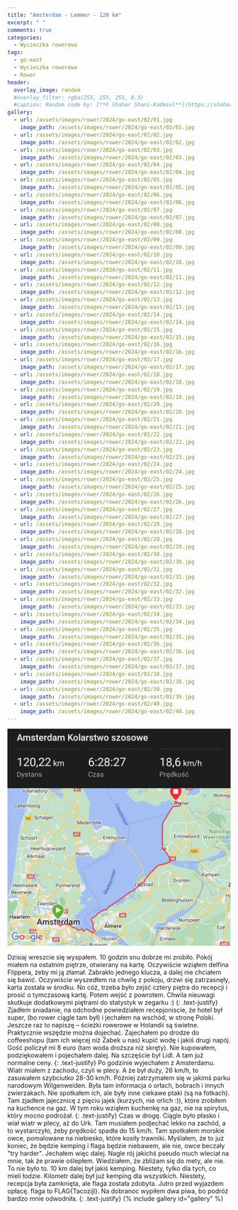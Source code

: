 ```yaml
---
title: "Amsterdam - Lemmer - 120 km"
excerpt: " "
comments: true
categories:
  - Wycieczka rowerowa
tags:
  - go-east
  - Wycieczka rowerowa
  - Rower
header:
  overlay_image: random
  #overlay_filter: rgba(255, 255, 255, 0.3)
  #caption: Random code by: [**© Shahar Shani-Kadmiel**](https://shaharkadmiel.github.io)"
gallery:
  - url: /assets/images/rower/2024/go-east/02/01.jpg
    image_path: /assets/images/rower/2024/go-east/02/01.jpg
  - url: /assets/images/rower/2024/go-east/02/02.jpg
    image_path: /assets/images/rower/2024/go-east/02/02.jpg
  - url: /assets/images/rower/2024/go-east/02/03.jpg
    image_path: /assets/images/rower/2024/go-east/02/03.jpg
  - url: /assets/images/rower/2024/go-east/02/04.jpg
    image_path: /assets/images/rower/2024/go-east/02/04.jpg
  - url: /assets/images/rower/2024/go-east/02/05.jpg
    image_path: /assets/images/rower/2024/go-east/02/05.jpg
  - url: /assets/images/rower/2024/go-east/02/06.jpg
    image_path: /assets/images/rower/2024/go-east/02/06.jpg
  - url: /assets/images/rower/2024/go-east/02/07.jpg
    image_path: /assets/images/rower/2024/go-east/02/07.jpg
  - url: /assets/images/rower/2024/go-east/02/08.jpg
    image_path: /assets/images/rower/2024/go-east/02/08.jpg
  - url: /assets/images/rower/2024/go-east/02/09.jpg
    image_path: /assets/images/rower/2024/go-east/02/09.jpg
  - url: /assets/images/rower/2024/go-east/02/10.jpg
    image_path: /assets/images/rower/2024/go-east/02/10.jpg
  - url: /assets/images/rower/2024/go-east/02/11.jpg
    image_path: /assets/images/rower/2024/go-east/02/11.jpg
  - url: /assets/images/rower/2024/go-east/02/12.jpg
    image_path: /assets/images/rower/2024/go-east/02/12.jpg
  - url: /assets/images/rower/2024/go-east/02/13.jpg
    image_path: /assets/images/rower/2024/go-east/02/13.jpg
  - url: /assets/images/rower/2024/go-east/02/14.jpg
    image_path: /assets/images/rower/2024/go-east/02/14.jpg
  - url: /assets/images/rower/2024/go-east/02/15.jpg
    image_path: /assets/images/rower/2024/go-east/02/15.jpg
  - url: /assets/images/rower/2024/go-east/02/16.jpg
    image_path: /assets/images/rower/2024/go-east/02/16.jpg
  - url: /assets/images/rower/2024/go-east/02/17.jpg
    image_path: /assets/images/rower/2024/go-east/02/17.jpg
  - url: /assets/images/rower/2024/go-east/02/18.jpg
    image_path: /assets/images/rower/2024/go-east/02/18.jpg
  - url: /assets/images/rower/2024/go-east/02/19.jpg
    image_path: /assets/images/rower/2024/go-east/02/19.jpg
  - url: /assets/images/rower/2024/go-east/02/20.jpg
    image_path: /assets/images/rower/2024/go-east/02/20.jpg
  - url: /assets/images/rower/2024/go-east/02/21.jpg
    image_path: /assets/images/rower/2024/go-east/02/21.jpg
  - url: /assets/images/rower/2024/go-east/02/22.jpg
    image_path: /assets/images/rower/2024/go-east/02/22.jpg
  - url: /assets/images/rower/2024/go-east/02/23.jpg
    image_path: /assets/images/rower/2024/go-east/02/23.jpg
  - url: /assets/images/rower/2024/go-east/02/24.jpg
    image_path: /assets/images/rower/2024/go-east/02/24.jpg
  - url: /assets/images/rower/2024/go-east/02/25.jpg
    image_path: /assets/images/rower/2024/go-east/02/25.jpg
  - url: /assets/images/rower/2024/go-east/02/26.jpg
    image_path: /assets/images/rower/2024/go-east/02/26.jpg
  - url: /assets/images/rower/2024/go-east/02/27.jpg
    image_path: /assets/images/rower/2024/go-east/02/27.jpg
  - url: /assets/images/rower/2024/go-east/02/28.jpg
    image_path: /assets/images/rower/2024/go-east/02/28.jpg
  - url: /assets/images/rower/2024/go-east/02/29.jpg
    image_path: /assets/images/rower/2024/go-east/02/29.jpg
  - url: /assets/images/rower/2024/go-east/02/30.jpg
    image_path: /assets/images/rower/2024/go-east/02/30.jpg
  - url: /assets/images/rower/2024/go-east/02/31.jpg
    image_path: /assets/images/rower/2024/go-east/02/31.jpg
  - url: /assets/images/rower/2024/go-east/02/32.jpg
    image_path: /assets/images/rower/2024/go-east/02/32.jpg
  - url: /assets/images/rower/2024/go-east/02/33.jpg
    image_path: /assets/images/rower/2024/go-east/02/33.jpg
  - url: /assets/images/rower/2024/go-east/02/34.jpg
    image_path: /assets/images/rower/2024/go-east/02/34.jpg
  - url: /assets/images/rower/2024/go-east/02/35.jpg
    image_path: /assets/images/rower/2024/go-east/02/35.jpg
  - url: /assets/images/rower/2024/go-east/02/36.jpg
    image_path: /assets/images/rower/2024/go-east/02/36.jpg
  - url: /assets/images/rower/2024/go-east/02/37.jpg
    image_path: /assets/images/rower/2024/go-east/02/37.jpg
  - url: /assets/images/rower/2024/go-east/02/38.jpg
    image_path: /assets/images/rower/2024/go-east/02/38.jpg
  - url: /assets/images/rower/2024/go-east/02/39.jpg
    image_path: /assets/images/rower/2024/go-east/02/39.jpg
  - url: /assets/images/rower/2024/go-east/02/40.jpg
    image_path: /assets/images/rower/2024/go-east/02/40.jpg
---
```

[![mapka](/assets/images/rower/2024/go-east/02/mapka.png)](https://connect.garmin.com/modern/activity/16547046762)

Dzisiaj wreszcie się wyspałem. 10 godzin snu dobrze mi zrobiło. Pokój miałem na ostatnim piętrze, otwierany na kartę. Oczywiście wziąłem delfina Flippera, żeby mi ją złamał. Zabrakło jednego klucza, a dalej nie chciałem się bawić. Oczywiście wyszedłem na chwilę z pokoju, drzwi się zatrzasnęły, karta została w środku. No cóż, trzeba było zejść cztery piętra do recepcji i prosić o tymczasową kartę. Potem wejść z powrotem. Chwila nieuwagi skutkuje dodatkowymi piętrami do statystyk w zegarku :)
{: .text-justify}
Zjadłem śniadanie, na odchodne powiedziałem recepjoniscie, że hotel był super, (bo rower ciągle tam był)  i jechałem na wschód, w stronę Polski. Jeszcze raz to napiszę – ścieżki rowerowe w Holandii są świetne. Praktycznie wszędzie można dojechać. Zajechałem po drodze do coffeeshopu (tam ich więcej niż Żabek u nas) kupić wodę i jakiś drugi napój. Gość policzył mi 8 euro (tam woda droższa niż skręty). Nie kupowałem, podziękowałem i pojechałem dalej. Na szczęście był Lidl. A tam już normalne ceny.
{: .text-justify}
Po godzinie wyjechałem z Amsterdamu. Wiatr miałem z zachodu, czyli w plecy. A że był duży, 26 km/h, to zasuwałem szybciutko 28-30 km/h. Później zatrzymałem się w jakimś parku narodowym Wilgenweiden. Była tam informacja o orłach, bobrach i innych zwierzakach. Nie spotkałem ich, ale były inne ciekawe ptaki (są na fotkach). Tam zjadłem jajecznicę z pięciu jajek (kurzych, nie orlich :)), które zrobiłem na kuchence na gaz. W tym roku wziąłem kuchenkę na gaz, nie na spirytus, który mocno podrożał.
{: .text-justify}
Czas w drogę. Ciągle było płasko i wiał wiatr w plecy, aż do Urk. Tam musiałem podjechać lekko na zachód, a to wystarczyło, żeby prędkość spadła do 15 km/h. Tam spotkałem morskie owce, pomalowane na niebiesko, które kosiły trawniki. Myślałem, że to już koniec, że będzie kemping i flaga będzie niebawem, ale nie, owce beczały "try harder". Jechałem więc dalej. Nagle rój jakichś pseudo much wleciał na mnie, tak że prawie oślepłem. Wiedziałem, że zbliżam się do mety, ale nie. To nie było to. 10 km dalej był jakiś kemping. Niestety, tylko dla tych, co mieli łodzie. Kilometr dalej był już kemping dla wszystkich. Niestety, recepcja była zamknięta, ale flaga została zdobyta. Jutro przed wyjazdem opłacę. flaga to FLAG{Tacozijl}. Na dobranoc wypiłem dwa piwa, bo podróż bardzo mnie odwodniła.
{: .text-justify}
{% include gallery id="gallery" %}


